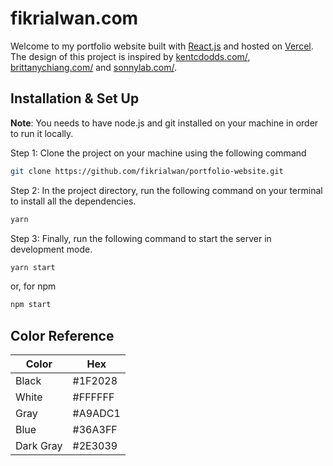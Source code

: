 # fikrialwan.com

Welcome to my portfolio website built with [React.js](https://reactjs.org/) and hosted on [Vercel](https://vercel.com/). The design of this project is inspired by [kentcdodds.com/](https://kentcdodds.com/), [brittanychiang.com/](https://brittanychiang.com/) and [sonnylab.com/](https://sonnylab.com/).

## Installation & Set Up

**Note**: You needs to have node.js and git installed on your machine in order to run it locally.

Step 1: Clone the project on your machine using the following command

```sh
git clone https://github.com/fikrialwan/portfolio-website.git
```

Step 2: In the project directory, run the following command on your terminal to install all the dependencies.

```sh
yarn
```

Step 3: Finally, run the following command to start the server in development mode.

```sh
yarn start
```

or, for npm

```sh
npm start
```

## Color Reference

| Color     | Hex     |
| --------- | ------- |
| Black     | #1F2028 |
| White     | #FFFFFF |
| Gray      | #A9ADC1 |
| Blue      | #36A3FF |
| Dark Gray | #2E3039 |
